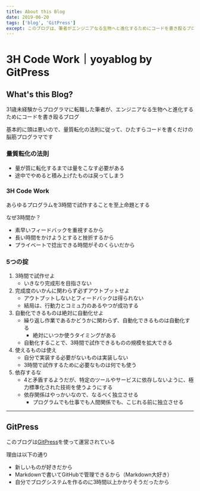 ```yaml
---
title: About this Blog
date: 2019-06-20
tags: ['blog', 'GitPress']
except: このブログは、筆者がエンジニアなる生物へと進化するためにコードを書き殴るブログである
---
```


# 3H Code Work｜yoyablog by GitPress

## What's this Blog?

31歳未経験からプログラマに転職した筆者が、エンジニアなる生物へと進化するためにコードを書き殴るブログ

基本的に頭は悪いので、量質転化の法則に従って、ひたすらコードを書くだけの脳筋プログラマです

### 量質転化の法則
- 量が質に転化するまでは量をこなす必要がある
- 途中でやめると積み上げたものは戻ってしまう

### 3H Code Work
あらゆるプログラムを3時間で試作することを至上命題とする

なぜ3時間か？

- 素早いフィードバックを重視するから
- 長い時間をかけようとすると挫折するから
- プライベートで捻出できる時間がそのくらいだから

### 5つの掟
1. 3時間で試作せよ
    - いきなり完成形を目指さない
2. 完成度のいかんに関わらず必ずアウトプットせよ
    - アウトプットしないとフィードバックは得られない
    - 結局は、行動力とコミュ力のあるやつが成功する
3. 自動化できるものは絶対に自動化せよ
    - 繰り返し作業であるかどうかに関わらず、自動化できるものは自動化する
        - 絶対にいつか使うタイミングがある
    - 自動化することで、3時間で試作できるものの規模を拡大できる
4. 使えるものは使え
    - 自分で実装する必要がないものは実装しない
    - 3時間で試作するために必要なものは何でも使う
5. 依存するな
    - 4と矛盾するようだが、特定のツールやサービスに依存しないように、極力標準化された技術を使うようにする
    - 依存関係はやっかいなので、なるべく独立させる
        - プログラムでも仕事でも人間関係でも、こじれる前に独立させる

***

## GitPress

このブログは[GitPress](https://gitpress.io/)を使って運営されている

理由は以下の通り

- 新しいものが好きだから
- Markdownで書いてGitHubで管理できるから（Markdown大好き）
- 自分でブログシステムを作るのに3時間以上かかりそうだったから
